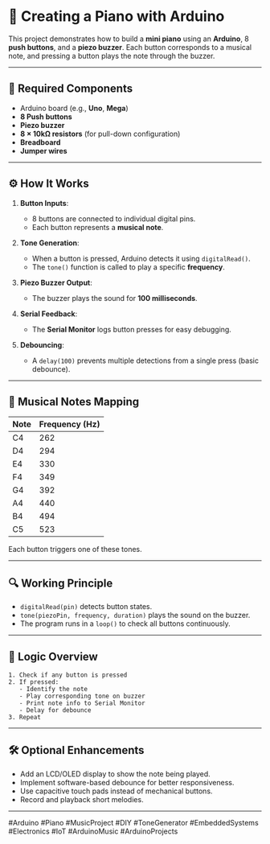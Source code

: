 
# 🎹 Creating a Piano with Arduino

This project demonstrates how to build a **mini piano** using an **Arduino**, 8 **push buttons**, and a **piezo buzzer**. Each button corresponds to a musical note, and pressing a button plays the note through the buzzer.

---

## 🧰 Required Components
- Arduino board (e.g., **Uno**, **Mega**)
- **8 Push buttons**
- **Piezo buzzer**
- **8 × 10kΩ resistors** (for pull-down configuration)
- **Breadboard**
- **Jumper wires**

---

## ⚙️ How It Works

1. **Button Inputs**:
   - 8 buttons are connected to individual digital pins.
   - Each button represents a **musical note**.

2. **Tone Generation**:
   - When a button is pressed, Arduino detects it using `digitalRead()`.
   - The `tone()` function is called to play a specific **frequency**.

3. **Piezo Buzzer Output**:
   - The buzzer plays the sound for **100 milliseconds**.

4. **Serial Feedback**:
   - The **Serial Monitor** logs button presses for easy debugging.

5. **Debouncing**:
   - A `delay(100)` prevents multiple detections from a single press (basic debounce).

---

## 🎵 Musical Notes Mapping

| Note | Frequency (Hz) |
|------|----------------|
| C4   | 262            |
| D4   | 294            |
| E4   | 330            |
| F4   | 349            |
| G4   | 392            |
| A4   | 440            |
| B4   | 494            |
| C5   | 523            |

Each button triggers one of these tones.

---

## 🔍 Working Principle

- `digitalRead(pin)` detects button states.
- `tone(piezoPin, frequency, duration)` plays the sound on the buzzer.
- The program runs in a `loop()` to check all buttons continuously.

---

## 🧪 Logic Overview

```text
1. Check if any button is pressed
2. If pressed:
   - Identify the note
   - Play corresponding tone on buzzer
   - Print note info to Serial Monitor
   - Delay for debounce
3. Repeat
```

---

## 🛠️ Optional Enhancements

- Add an LCD/OLED display to show the note being played.
- Implement software-based debounce for better responsiveness.
- Use capacitive touch pads instead of mechanical buttons.
- Record and playback short melodies.

---
#Arduino #Piano #MusicProject #DIY #ToneGenerator #EmbeddedSystems #Electronics #IoT #ArduinoMusic #ArduinoProjects
